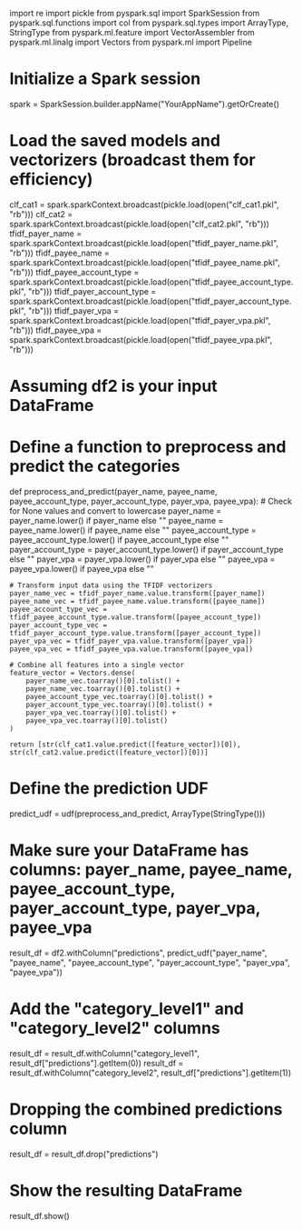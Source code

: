 import re
import pickle
from pyspark.sql import SparkSession
from pyspark.sql.functions import col
from pyspark.sql.types import ArrayType, StringType
from pyspark.ml.feature import VectorAssembler
from pyspark.ml.linalg import Vectors
from pyspark.ml import Pipeline

# Initialize a Spark session
spark = SparkSession.builder.appName("YourAppName").getOrCreate()

# Load the saved models and vectorizers (broadcast them for efficiency)
clf_cat1 = spark.sparkContext.broadcast(pickle.load(open("clf_cat1.pkl", "rb")))
clf_cat2 = spark.sparkContext.broadcast(pickle.load(open("clf_cat2.pkl", "rb")))
tfidf_payer_name = spark.sparkContext.broadcast(pickle.load(open("tfidf_payer_name.pkl", "rb")))
tfidf_payee_name = spark.sparkContext.broadcast(pickle.load(open("tfidf_payee_name.pkl", "rb")))
tfidf_payee_account_type = spark.sparkContext.broadcast(pickle.load(open("tfidf_payee_account_type.pkl", "rb")))
tfidf_payer_account_type = spark.sparkContext.broadcast(pickle.load(open("tfidf_payer_account_type.pkl", "rb")))
tfidf_payer_vpa = spark.sparkContext.broadcast(pickle.load(open("tfidf_payer_vpa.pkl", "rb")))
tfidf_payee_vpa = spark.sparkContext.broadcast(pickle.load(open("tfidf_payee_vpa.pkl", "rb")))

# Assuming df2 is your input DataFrame
# Define a function to preprocess and predict the categories
def preprocess_and_predict(payer_name, payee_name, payee_account_type,
                            payer_account_type, payer_vpa, payee_vpa):
    # Check for None values and convert to lowercase
    payer_name = payer_name.lower() if payer_name else ""
    payee_name = payee_name.lower() if payee_name else ""
    payee_account_type = payee_account_type.lower() if payee_account_type else ""
    payer_account_type = payer_account_type.lower() if payer_account_type else ""
    payer_vpa = payer_vpa.lower() if payer_vpa else ""
    payee_vpa = payee_vpa.lower() if payee_vpa else ""

    # Transform input data using the TFIDF vectorizers
    payer_name_vec = tfidf_payer_name.value.transform([payer_name])
    payee_name_vec = tfidf_payee_name.value.transform([payee_name])
    payee_account_type_vec = tfidf_payee_account_type.value.transform([payee_account_type])
    payer_account_type_vec = tfidf_payer_account_type.value.transform([payer_account_type])
    payer_vpa_vec = tfidf_payer_vpa.value.transform([payer_vpa])
    payee_vpa_vec = tfidf_payee_vpa.value.transform([payee_vpa])

    # Combine all features into a single vector
    feature_vector = Vectors.dense(
        payer_name_vec.toarray()[0].tolist() +
        payee_name_vec.toarray()[0].tolist() +
        payee_account_type_vec.toarray()[0].tolist() +
        payer_account_type_vec.toarray()[0].tolist() +
        payer_vpa_vec.toarray()[0].tolist() +
        payee_vpa_vec.toarray()[0].tolist()
    )

    return [str(clf_cat1.value.predict([feature_vector])[0]), str(clf_cat2.value.predict([feature_vector])[0])]

# Define the prediction UDF
predict_udf = udf(preprocess_and_predict, ArrayType(StringType()))

# Make sure your DataFrame has columns: payer_name, payee_name, payee_account_type, payer_account_type, payer_vpa, payee_vpa
result_df = df2.withColumn("predictions", predict_udf("payer_name", "payee_name", "payee_account_type", "payer_account_type", "payer_vpa", "payee_vpa"))

# Add the "category_level1" and "category_level2" columns
result_df = result_df.withColumn("category_level1", result_df["predictions"].getItem(0))
result_df = result_df.withColumn("category_level2", result_df["predictions"].getItem(1))

# Dropping the combined predictions column
result_df = result_df.drop("predictions")

# Show the resulting DataFrame
result_df.show()

